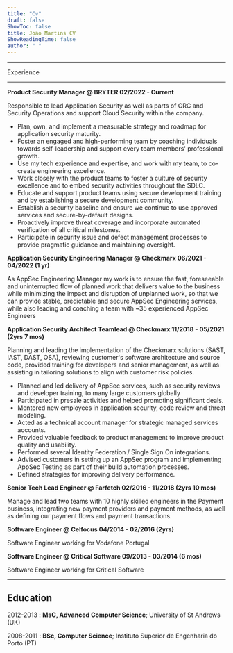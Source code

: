 ```yaml
---
title: "Cv"
draft: false
ShowToc: false
title: João Martins CV
ShowReadingTime: false
author: " "
---
```


--------- 
Experience

---------
**Product Security Manager @ BRYTER    02/2022 - Current**

Responsible to lead Application Security as well as parts of GRC and Security Operations and support Cloud Security within the company.

* Plan, own, and implement a measurable strategy and roadmap for application security maturity.
* Foster an engaged and high-performing team by coaching individuals towards self-leadership and support every team members' professional growth.
* Use my tech experience and expertise, and work with my team, to co-create engineering excellence.
* Work closely with the product teams to foster a culture of security excellence and to embed security activities throughout the SDLC.
* Educate and support product teams using secure development training and by establishing a secure development community.
* Establish a security baseline and ensure we continue to use approved services and secure-by-default designs.
* Proactively improve threat coverage and incorporate automated verification of all critical milestones.
* Participate in security issue and defect management processes to provide pragmatic guidance and maintaining oversight.

**Application Security Engineering Manager  @ Checkmarx    06/2021 - 04/2022 (1 yr)**

As AppSec Engineering Manager my work is to ensure the fast, foreseeable and uninterrupted flow of planned work that delivers value to the business while minimizing the impact and disruption of unplanned work, so that we can provide stable, predictable and secure AppSec Engineering services, while also leading and coaching a team with ~35 experienced AppSec Engineers

**Application Security Architect Teamlead @ Checkmarx    11/2018 - 05/2021  (2yrs 7 mos)**

Planning and leading the implementation of the Checkmarx solutions (SAST, IAST, DAST, OSA), reviewing customer's software architecture and source code, provided training for developers and senior management, as well as assisting in tailoring solutions to align with customer risk policies.

* Planned and led delivery of AppSec services, such as security reviews and developer training, to many large customers globally
* Participated in presale activities and helped promoting significant deals.
* Mentored new employees in application security, code review and threat modeling.
* Acted as a technical account manager for strategic managed services accounts.
* Provided valuable feedback to product management to improve product quality and usability.
* Performed several Identity Federation / Single Sign On integrations.
* Advised customers in setting up an AppSec program and implementing AppSec Testing as part of their build automation processes.
* Defined strategies for improving delivery performance.

**Senior Tech Lead Engineer  @ Farfetch    02/2016 - 11/2018  (2yrs 10 mos)**

Manage and lead two teams with 10 highly skilled engineers in the Payment business, integrating new payment providers and payment methods, as well as defining our payment flows and payment transactions.

**Software Engineer  @ Celfocus    04/2014 - 02/2016  (2yrs)**

Software Engineer working for Vodafone Portugal

**Software Engineer  @ Critical Software    09/2013 - 03/2014  (6 mos)**

Software Engineer working for Critical Software

---------

Education
---------

2012-2013
:   **MsC, Advanced Computer Science**; University of St Andrews (UK)

2008-2011
:   **BSc, Computer Science**; Instituto Superior de Engenharia do Porto (PT)
